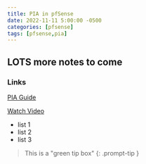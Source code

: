 ```yaml
---
title: PIA in pfSense
date: 2022-11-11 5:00:00 -0500
categories: [pfsense]
tags: [pfsense,pia]
---
```


## LOTS more notes to come

### Links

[PIA Guide](https://helpdesk.privateinternetaccess.com/guides/routers/pfsense/pfsense-2-4-5-openvpn-setup)

[Watch Video](https://www.youtube.com/watch?v=F8iOU1ci19Q)

* list 1
* list 2
* list 3

> This is a "green tip box"
{: .prompt-tip }

